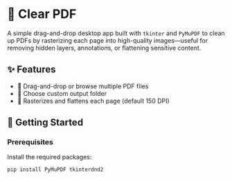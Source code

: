 # 🧼 Clear PDF

A simple drag-and-drop desktop app built with `tkinter` and `PyMuPDF` to clean up PDFs by rasterizing each page into high-quality images—useful for removing hidden layers, annotations, or flattening sensitive content.

## ✨ Features

- 📄 Drag-and-drop or browse multiple PDF files  
- 📁 Choose custom output folder  
- 🧽 Rasterizes and flattens each page (default 150 DPI)  

## 🚀 Getting Started

### Prerequisites

Install the required packages:

```bash
pip install PyMuPDF tkinterdnd2
